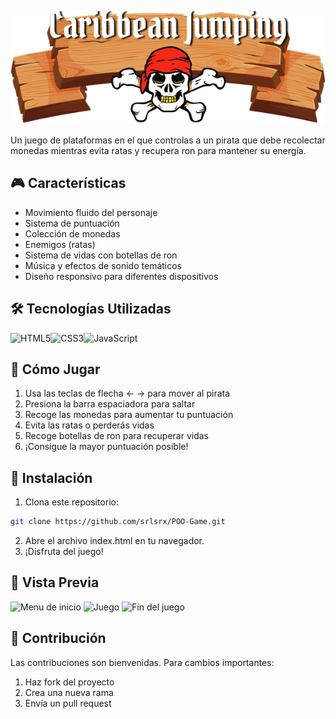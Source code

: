 ![logo](./public/img/titleSign.png)

Un juego de plataformas en el que controlas a un pirata que debe recolectar monedas mientras evita ratas y recupera ron para mantener su energía.

## 🎮 Características

- Movimiento fluido del personaje
- Sistema de puntuación
- Colección de monedas
- Enemigos (ratas)
- Sistema de vidas con botellas de ron
- Música y efectos de sonido temáticos
- Diseño responsivo para diferentes dispositivos

## 🛠️ Tecnologías Utilizadas

![HTML5](https://img.shields.io/badge/HTML5-E34F26?style=for-the-badge&logo=html5&logoColor=white)![CSS3](https://img.shields.io/badge/CSS3-1572B6?style=for-the-badge&logo=css3&logoColor=white)![JavaScript](https://img.shields.io/badge/JavaScript-F7DF1E?style=for-the-badge&logo=javascript&logoColor=black)

## 🎯 Cómo Jugar

1. Usa las teclas de flecha ← → para mover al pirata
2. Presiona la barra espaciadora para saltar
3. Recoge las monedas para aumentar tu puntuación
4. Evita las ratas o perderás vidas
5. Recoge botellas de ron para recuperar vidas
6. ¡Consigue la mayor puntuación posible!

## 🚀 Instalación

1. Clona este repositorio:
```bash
git clone https://github.com/srlsrx/POO-Game.git 
```
2. Abre el archivo index.html en tu navegador.
3. ¡Disfruta del juego!

## 🎨 Vista Previa
![Menu de inicio](./public/img/previews/menu.png)
![Juego](./public/img/previews/game.png)
![Fin del juego](./public/img/previews/gameover.png)

## 👥 Contribución
Las contribuciones son bienvenidas. Para cambios importantes:

1. Haz fork del proyecto
2. Crea una nueva rama
3. Envía un pull request